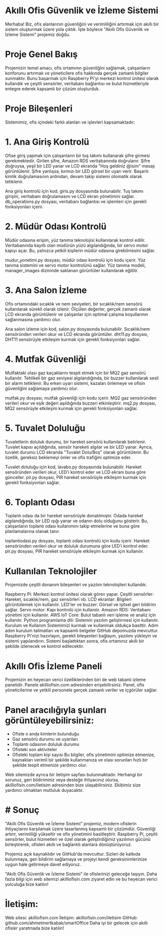 # Akıllı Ofis Güvenlik ve İzleme Sistemi
Merhaba! Biz, ofis alanlarının güvenliğini ve verimliliğini artırmak için akıllı bir sistem oluşturmak üzere yola çıktık. İşte böylece "Akıllı Ofis Güvenlik ve İzleme Sistemi" projemiz doğdu.

# Proje Genel Bakış
Projemizin temel amacı, ofis ortamının güvenliğini sağlamak, çalışanların konforunu artırmak ve yöneticilere ofis hakkında gerçek zamanlı bilgiler sunmaktır. Bunu başarmak için Raspberry Pi'yi merkezi kontrol ünitesi olarak kullandık ve çeşitli sensörler, veritabanı bağlantısı ve bulut hizmetleriyle entegre ederek kapsamlı bir çözüm oluşturduk.

# Proje Bileşenleri
Sistemimiz, ofis içindeki farklı alanları ve işlevleri kapsamaktadır:

# 1. Ana Giriş Kontrolü
Ofise giriş yapmak için çalışanların bir tuş takımı kullanarak şifre girmesi gerekmektedir. Girilen şifre, Amazon RDS veritabanında doğrulanır. Şifre doğruysa, yeşil bir LED yanar ve LCD ekranda "Hoş geldiniz @isim" mesajı görüntülenir. Şifre yanlışsa, kırmızı bir LED görsel bir uyarı verir. Başarılı kimlik doğrulamasının ardından, devam takip sistemi otomatik olarak tetiklenir.

Ana giriş kontrolü için kod, giris.py dosyasında bulunabilir. Tuş takımı girişini, veritabanı doğrulamasını ve LCD ekran yönetimini sağlar. db_operations.py dosyası, veritabanı bağlantısı ve işlemleri için gerekli fonksiyonları içerir.

# 2. Müdür Odası Kontrolü
Müdür odasına erişim, yüz tanıma teknolojisi kullanılarak kontrol edilir. Veritabanında kayıtlı olan müdürün yüzü algılandığında, bir servo motor kapıyı açar. Bu, yalnızca yetkili kişilerin müdür odasına girebilmesini sağlar.

mudur_yonetimi.py dosyası, müdür odası kontrolü için kodu içerir. Yüz tanıma sistemini ve servo motor kontrolünü sağlar. Yüz tanıma modeli, manager_images dizininde saklanan görüntüler kullanılarak eğitilir.

# 3. Ana Salon İzleme
Ofis ortamındaki sıcaklık ve nem seviyeleri, bir sıcaklık/nem sensörü kullanılarak sürekli olarak izlenir. Ölçülen değerler, gerçek zamanlı olarak LCD ekranda görüntülenir ve çalışanlar için optimal çalışma koşullarının sağlanmasına yardımcı olur.

Ana salon izleme için kod, salon.py dosyasında bulunabilir. Sıcaklık/nem sensöründen verileri okur ve LCD ekranda görüntüler. dht11.py dosyası, DHT11 sensörüyle etkileşim kurmak için gerekli fonksiyonları sağlar.

# 4. Mutfak Güvenliği
Mutfaktaki olası gaz kaçaklarını tespit etmek için bir MQ2 gaz sensörü kullanılır. Tehlikeli bir gaz seviyesi algılandığında, bir buzzer kullanılarak sesli bir alarm tetiklenir. Bu erken uyarı sistemi, kazaları önlemeye ve ofisin güvenliğini sağlamaya yardımcı olur.

mutfak.py dosyası, mutfak güvenliği için kodu içerir. MQ2 gaz sensöründen verileri okur ve eşik değeri aşıldığında buzzeri etkinleştirir. mq2.py dosyası, MQ2 sensörüyle etkileşim kurmak için gerekli fonksiyonları sağlar.

# 5. Tuvalet Doluluğu
Tuvaletlerin doluluk durumu, bir hareket sensörü kullanılarak belirlenir. Tuvalet kapısı açıldığında, sensör hareketi algılar ve bir LED yanar. Ayrıca, tuvalet durumu LCD ekranda "Tuvalet Dolu/Boş" olarak görüntülenir. Bu özellik, gereksiz beklemeyi önler ve ofis trafiğini optimize eder.

Tuvalet doluluğu için kod, lavabo.py dosyasında bulunabilir. Hareket sensöründen verileri okur, LED'i kontrol eder ve LCD ekranı buna göre günceller. pir.py dosyası, PIR hareket sensörüyle etkileşim kurmak için gerekli fonksiyonları sağlar.

# 6. Toplantı Odası
Toplantı odası da bir hareket sensörüyle donatılmıştır. Odada hareket algılandığında, bir LED ışığı yanar ve odanın dolu olduğunu gösterir. Bu, çalışanların toplantı odası kullanımını takip etmelerine ve buna göre planlamalarına olanak tanır.

toplantiodasi.py dosyası, toplantı odası kontrolü için kodu içerir. Hareket sensöründen verileri okur ve doluluk durumuna göre LED'i kontrol eder. pir.py dosyası, PIR hareket sensörüyle etkileşim kurmak için kullanılır.

# Kullanılan Teknolojiler
Projemizde çeşitli donanım bileşenleri ve yazılım teknolojileri kullandık:

Raspberry Pi: Merkezi kontrol ünitesi olarak görev yapar.
Çeşitli sensörler: Hareket, sıcaklık/nem, gaz sensörleri vb.
LCD ekranlar: Bilgileri görüntülemek için kullanılır.
LED'ler ve buzzer: Görsel ve işitsel geri bildirim sağlar.
Servo motor: Kapı kontrolü için kullanılır.
Amazon RDS: Veritabanı yönetimi için kullanılır.
AWS IoT Core: Bulut tabanlı veri işleme ve analiz için kullanılır.
Python programlama dili: Sistemin yazılım geliştirmesi için kullanılır.
Kurulum ve Kullanım
Sistemimizi kurmak ve kullanmak oldukça basittir. Adım adım kurulum talimatları ve kapsamlı belgeler GitHub depomuzda mevcuttur. Raspberry Pi'nizi hazırlayın, gerekli bileşenleri bağlayın, yazılımı yükleyin ve sistemi yapılandırın. Sistemi başlattıktan sonra, ofis ortamınız akıllı bir şekilde izlenecek ve kontrol edilecektir.

#  Akıllı Ofis İzleme Paneli
Projemizin en heyecan verici özelliklerinden biri de web tabanlı izleme panelidir. Panele akilliofisin.com adresinden erişebilirsiniz. Panel, ofis yöneticilerine ve yetkili personele gerçek zamanlı veriler ve içgörüler sağlar.

# Panel aracılığıyla şunları görüntüleyebilirsiniz:

- Ofiste o anda kimlerin bulunduğu
- Gaz sensörü durumu ve uyarıları
- Toplantı odasının doluluk durumu
- Ofisteki son aktiviteler
- Ofisteki toplam kişi sayısı
Bu bilgiler, ofis yönetimini optimize etmenize, kaynakları verimli bir şekilde kullanmanıza ve olası sorunları hızlı bir şekilde tespit etmenize yardımcı olur.

Web sitemizde ayrıca bir iletişim sayfası bulunmaktadır. Herhangi bir sorunuz, geri bildiriminiz veya desteğe ihtiyacınız olursa, akilliofisin.com/iletisim adresinden bize ulaşabilirsiniz. Ekibimiz size yardımcı olmaktan mutluluk duyacaktır.

# #  Sonuç
"Akıllı Ofis Güvenlik ve İzleme Sistemi" projemiz, modern ofislerin ihtiyaçlarını karşılamak üzere tasarlanmış kapsamlı bir çözümdür. Güvenliği artırır, verimliliği yükseltir ve ofis yönetimini basitleştirir. Raspberry Pi, çeşitli sensörler, bulut hizmetleri ve özel olarak geliştirdiğimiz yazılımın gücünü birleştirerek, ofisleri akıllı ve bağlantılı alanlara dönüştürüyoruz.

Projemiz açık kaynaklıdır ve GitHub'da mevcuttur. Sizleri de katkıda bulunmaya, geri bildirim sağlamaya ve projeyi kendi gereksinimlerinize uygun hale getirmeye davet ediyoruz.

"Akıllı Ofis Güvenlik ve İzleme Sistemi" ile ofislerinizi geleceğe taşıyın. Daha fazla bilgi için web sitemizi akilliofisin.com ziyaret edin ve bu heyecan verici yolculuğa bize katılın!

#  İletişim:

Web sitesi: akilliofisin.com
İletişim: akilliofisin.com/iletisim
GitHub: github.com/ahmetmertkabak/smartOffice
Daha iyi bir gelecek için akıllı ofisler yaratmada bize katılın!
